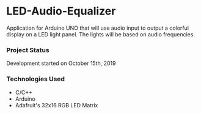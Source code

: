 # LED-Audio-Equalizer
Application for Arduino UNO that will use audio input to output a colorful display on a LED light panel. The lights will be based on audio frequencies.

### Project Status
Development started on October 15th, 2019

### Technologies Used
- C/C++
- Arduino
- Adafruit's 32x16 RGB LED Matrix
